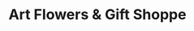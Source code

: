 ---
title: "Art Flowers & Gift Shoppe"
url: /rockville-centre/art-flowers-and-gift-shoppe/
shop: florist
---